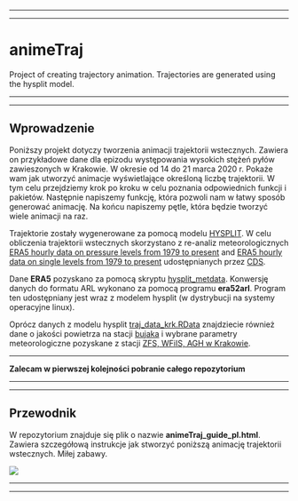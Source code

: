 ***
***

# animeTraj

Project of creating trajectory animation. Trajectories are generated using the hysplit model.

***
***

## Wprowadzenie

Poniższy projekt dotyczy tworzenia animacji trajektorii wstecznych. Zawiera on
przykładowe dane dla epizodu występowania wysokich stężeń pyłów zawieszonych w
Krakowie. W okresie od 14 do 21 marca 2020 r. Pokaże wam jak utworzyć animacje
wyświetlające określoną liczbę trajektorii. W tym celu przejdziemy krok po kroku
w celu poznania odpowiednich funkcji i pakietów. Następnie napiszemy funkcję,
która pozwoli nam w łatwy sposób generować animację. Na końcu napiszemy pętle,
która będzie tworzyć wiele animacji na raz.

Trajektorie zostały wygenerowane za pomocą modelu
[HYSPLIT](https://www.ready.noaa.gov/HYSPLIT.php). W celu obliczenia trajektorii
wstecznych skorzystano z re-analiz meteorologicznych [ERA5 hourly data on
pressure levels from 1979 to
present](https://cds.climate.copernicus.eu/cdsapp#!/dataset/reanalysis-era5-pressure-levels?tab=overview)
and [ERA5 hourly data on single levels from 1979 to
present](https://cds.climate.copernicus.eu/cdsapp#!/dataset/reanalysis-era5-single-levels?tab=overview)
udostępnianych przez [CDS](https://cds.climate.copernicus.eu/#!/home).

Dane **ERA5** pozyskano za pomocą skryptu
[hysplit_metdata](https://github.com/amcz/hysplit_metdata). Konwersję danych do
formatu ARL wykonano za pomocą programu **era52arl**. Program ten udostępniany
jest wraz z modelem hysplit (w dystrybucji na systemy operacyjne linux).

Oprócz danych z modelu hysplit [traj_data_krk.RData](...) znajdziecie również
dane o jakości powietrza na stacji
[bujaka](http://powietrze.gios.gov.pl/pjp/current/station_details/info/401) i
wybrane parametry meteorologiczne pozyskane z stacji [ZFS, WFiIS, AGH w
Krakowie](http://meteo.ftj.agh.edu.pl/).

***

**Zalecam w pierwszej kolejności pobranie całego repozytorium**

***
***

## Przewodnik

W repozytorium  znajduje się plik o nazwie **animeTraj_guide_pl.html**. Zawiera szczegółową instrukcje jak stworzyć poniższą animację trajektorii wstecznych. Miłej zabawy. 


![](traj.gif)<!-- -->

***
***








